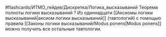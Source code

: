 #flashcards/ИТМО_гейдев/Дискретка/Логика_высказываний
Теорема полноты логики высказываний
?
Из одиннадцати [[Аксиомы логики высказываний|аксиом логики высказываний]] (тавтологий) с помощью правила [[Законы логики высказываний/Modus ponens|Modus ponens]] можно получить все остальные тавтологии.
